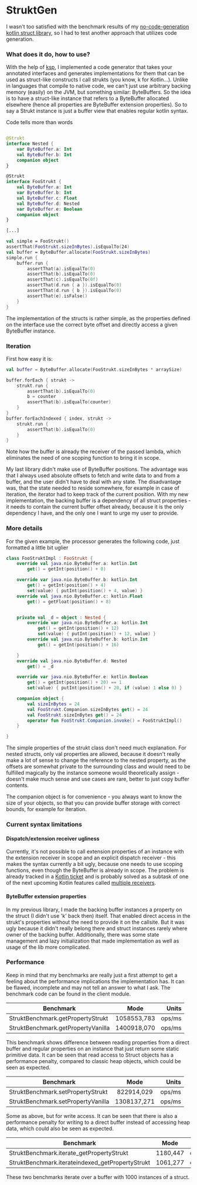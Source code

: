 # StruktGen

I wasn't too satisfied with the benchmark results of my [no-code-generation kotlin struct library](https://github.com/hannomalie/kotlin-structs),
so I had to test another approach that utilizes code generation.

### What does it do, how to use?
With the help of [ksp](https://github.com/google/ksp), I implemented a code generator that takes your annotated interfaces
and generates implementations for them that can be used as struct-like constructs I call strukts (you know, k for Kotlin...).
Unlike in languages that compile to native code, we can't just use arbitrary backing memory (easily) on the JVM, but something similar: ByteBuffers.
So the idea is to have a struct-like instance that refers to a ByteBuffer allocated elsewhere (hence all properties are ByteBuffer extension properties).
So to say a Strukt instance is just a buffer view that enables regular kotlin syntax.

Code tells more than words

```kotlin

@Strukt
interface Nested {
    var ByteBuffer.a: Int
    val ByteBuffer.b: Int
    companion object
}

@Strukt
interface FooStrukt {
    val ByteBuffer.a: Int
    var ByteBuffer.b: Int
    val ByteBuffer.c: Float
    val ByteBuffer.d: Nested
    var ByteBuffer.e: Boolean
    companion object
}

[...]

val simple = FooStrukt()
assertThat(FooStrukt.sizeInBytes).isEqualTo(24)
val buffer = ByteBuffer.allocate(FooStrukt.sizeInBytes)
simple.run {
    buffer.run {
        assertThat(a).isEqualTo(0)
        assertThat(b).isEqualTo(0)
        assertThat(c).isEqualTo(0f)
        assertThat(d.run { a }).isEqualTo(0)
        assertThat(d.run { b }).isEqualTo(0)
        assertThat(e).isFalse()
    }
}
```

The implementation of the structs is rather simple, as the properties defined on the interface use the correct byte offset
and directly access a given ByteBuffer instance.

### Iteration
First how easy it is:

```kotlin
val buffer = ByteBuffer.allocate(FooStrukt.sizeInBytes * arraySize)

buffer.forEach { strukt ->
    strukt.run {
        assertThat(b).isEqualTo(0)
        b = counter
        assertThat(b).isEqualTo(counter)
    }
}
buffer.forEachIndexed { index, strukt ->
    strukt.run {
        assertThat(b).isEqualTo(0) 
    }
}
```
Note how the buffer is already the receiver of the passed lambda, which eliminates the need of one scoping function
to bring it in scope.

My last library didn't make use of ByteBuffer positions.
The advantage was that I always used absolute offsets to fetch and write data to and from a buffer, and the user didn't have to deal
with any state.
The disadvantage was, that the state needed to reside somewhere, for example in case of iteration, the iterator had
to keep track of the current position.
With my new implementation, the backing buffer is a dependency of all struct properties - it needs to contain the current buffer offset
already, because it is the only dependency I have, and the only one I want to urge my user to provide.

### More details
For the given example, the processor generates the following code, just formatted a little bit uglier
```kotlin
class FooStruktImpl : FooStrukt {
    override val java.nio.ByteBuffer.a: kotlin.Int
        get() = getInt(position() + 0)

    override var java.nio.ByteBuffer.b: kotlin.Int
        get() = getInt(position() + 4)
        set(value) { putInt(position() + 4, value) }
    override val java.nio.ByteBuffer.c: kotlin.Float
        get() = getFloat(position() + 8)


    private val _d = object : Nested {
        override var java.nio.ByteBuffer.a: kotlin.Int
            get() = getInt(position() + 12)
            set(value) { putInt(position() + 12, value) }
        override val java.nio.ByteBuffer.b: kotlin.Int
            get() = getInt(position() + 16)

    }
    override val java.nio.ByteBuffer.d: Nested
        get() = _d

    override var java.nio.ByteBuffer.e: kotlin.Boolean
        get() = getInt(position() + 20) == 1
        set(value) { putInt(position() + 20, if (value) 1 else 0) }

    companion object {
        val sizeInBytes = 24
        val FooStrukt.Companion.sizeInBytes get() = 24
        val FooStrukt.sizeInBytes get() = 24
        operator fun FooStrukt.Companion.invoke() = FooStruktImpl()
    }

}
```
The simple properties of the strukt class don't need much explanation.
For nested structs, only val properties are allowed, because it doesn't really make
a lot of sense to change the reference to the nested property, as the offsets
are somewhat private to the surrounding class and would need to be fulfilled magically
by the instance someone would theoretically assign - doesn't make much sense and use cases are rare,
better to just copy buffer contents.

The companion object is for convenience - you always want to know the size of your objects,
so that you can provide buffer storage with correct bounds, for example for iteration.

### Current syntax limitations
#### Dispatch/extension receiver ugliness
Currently, it's not possible to call extension properties of an instance with the extension receiver in scope and
an explicit dispatch receiver - this makes the syntax currently a bit ugly, because one needs to use scoping functions,
even though the ByteBuffer is already in scope.
The problem is already tracked in a [Kotlin ticket](https://youtrack.jetbrains.com/issue/KT-42626) and is probably solved
as a subtask of one of the next upcoming Kotlin features called [multiple receivers](https://youtrack.jetbrains.com/issue/KT-10468).

#### ByteBuffer extension properties
In my previous library, I made the backing buffer instances a property on the struct (I didn't use 'k' back then) itself.
That enabled direct access in the strukt's properties without the need to provide it on the callsite.
But it was ugly because it didn't really belong there and struct instances rarely where owner of the backing buffer.
Additionally, there was some state management and lazy initialization that made implementation as well as usage of the lib
more complicated.

### Performance

Keep in mind that my benchmarks are really just a first attempt to get a feeling about the performance implications
the implementation has.
It can be flawed, incomplete and may not tell an answer to what I ask.
The benchmark code can be found in the client module.

| Benchmark        | Mode           | Units  |
| ------------- |:-------------:| -----:|
| StruktBenchmark.getPropertyStrukt      | 1058553,783 | ops/ms |
| StruktBenchmark.getPropertyVanilla      | 1400918,070 | ops/ms |


This benchmark shows difference between reading properties from a direct buffer and regular properties
on an instance that just return some static primitive data.
It can be seen that read access to Struct objects has a performance penalty, compared to classic heap objects,
which could be seen as expected.

| Benchmark        | Mode           | Units  |
| ------------- |:-------------:| -----:|
| StruktBenchmark.setPropertyStrukt      | 822914,029 | ops/ms |
| StruktBenchmark.setPropertyVanilla      | 1308137,271 | ops/ms |

Some as above, but for write access.
It can be seen that there is also a performance penalty for writing to a direct buffer instead of accessing heap data,
which could also be seen as expected.

| Benchmark        | Mode           | Units  |
| ------------- |:-------------:| -----:|
| StruktBenchmark.iterate_getPropertyStrukt      | 1180,447 | ops/ms |
| StruktBenchmark.iterateindexed_getPropertyStrukt      | 1061,277 | ops/ms |

These two benchmarks iterate over a buffer with 1000 instances of a struct.


